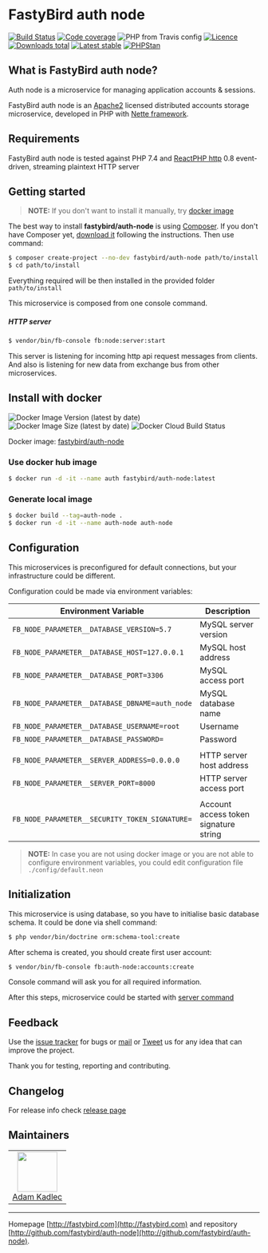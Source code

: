 # FastyBird auth node

[![Build Status](https://img.shields.io/travis/FastyBird/auth-node.svg?style=flat-square)](https://travis-ci.org/FastyBird/auth-node)
[![Code coverage](https://img.shields.io/coveralls/FastyBird/auth-node.svg?style=flat-square)](https://coveralls.io/r/FastyBird/auth-node)
![PHP from Travis config](https://img.shields.io/travis/php-v/fastybird/auth-node?style=flat-square)
[![Licence](https://img.shields.io/packagist/l/FastyBird/auth-node.svg?style=flat-square)](https://packagist.org/packages/FastyBird/auth-node)
[![Downloads total](https://img.shields.io/packagist/dt/FastyBird/auth-node.svg?style=flat-square)](https://packagist.org/packages/FastyBird/auth-node)
[![Latest stable](https://img.shields.io/packagist/v/FastyBird/auth-node.svg?style=flat-square)](https://packagist.org/packages/FastyBird/auth-node)
[![PHPStan](https://img.shields.io/badge/PHPStan-enabled-brightgreen.svg?style=flat-square)](https://github.com/phpstan/phpstan)

## What is FastyBird auth node?

Auth node is a microservice for managing application accounts & sessions.

FastyBird auth node is an [Apache2](http://github.com/fastybird/auth-node/blob/master/license.md) licensed distributed accounts storage microservice, developed in PHP with [Nette framework](https://nette.org).

## Requirements

FastyBird auth node is tested against PHP 7.4 and [ReactPHP http](https://github.com/reactphp/http) 0.8 event-driven, streaming plaintext HTTP server

## Getting started

> **NOTE:** If you don't want to install it manually, try [docker image](#install-with-docker)

The best way to install **fastybird/auth-node** is using [Composer](http://getcomposer.org/). If you don't have Composer yet, [download it](https://getcomposer.org/download/) following the instructions.
Then use command:

```sh
$ composer create-project --no-dev fastybird/auth-node path/to/install
$ cd path/to/install
```

Everything required will be then installed in the provided folder `path/to/install`

This microservice is composed from one console command.

##### HTTP server

```sh
$ vendor/bin/fb-console fb:node:server:start
```

This server is listening for incoming http api request messages from clients.
And also is listening for new data from exchange bus from other microservices.

## Install with docker

![Docker Image Version (latest by date)](https://img.shields.io/docker/v/fastybird/auth-node?style=flat-square)
![Docker Image Size (latest by date)](https://img.shields.io/docker/image-size/fastybird/auth-node?style=flat-square)
![Docker Cloud Build Status](https://img.shields.io/docker/cloud/build/fastybird/auth-node?style=flat-square)

Docker image: [fastybird/auth-node](https://hub.docker.com/r/fastybird/auth-node/)

### Use docker hub image

```bash
$ docker run -d -it --name auth fastybird/auth-node:latest
```

### Generate local image

```bash
$ docker build --tag=auth-node .
$ docker run -d -it --name auth-node auth-node
```

## Configuration

This microservices is preconfigured for default connections, but your infrastructure could be different.

Configuration could be made via environment variables:

| Environment Variable | Description |
| ---------------------- | ---------------------------- |
| `FB_NODE_PARAMETER__DATABASE_VERSION=5.7` | MySQL server version |
| `FB_NODE_PARAMETER__DATABASE_HOST=127.0.0.1` | MySQL host address |
| `FB_NODE_PARAMETER__DATABASE_PORT=3306` | MySQL access port |
| `FB_NODE_PARAMETER__DATABASE_DBNAME=auth_node` | MySQL database name |
| `FB_NODE_PARAMETER__DATABASE_USERNAME=root` | Username |
| `FB_NODE_PARAMETER__DATABASE_PASSWORD=` | Password |
| | |
| `FB_NODE_PARAMETER__SERVER_ADDRESS=0.0.0.0` | HTTP server host address |
| `FB_NODE_PARAMETER__SERVER_PORT=8000` | HTTP server access port |
| | |
| `FB_NODE_PARAMETER__SECURITY_TOKEN_SIGNATURE=` | Account access token signature string |

> **NOTE:** In case you are not using docker image or you are not able to configure environment variables, you could edit configuration file `./config/default.neon`

## Initialization

This microservice is using database, so you have to initialise basic database schema. It could be done via shell command:

```sh
$ php vendor/bin/doctrine orm:schema-tool:create
```

After schema is created, you should create first user account:

```sh
$ vendor/bin/fb-console fb:auth-node:accounts:create
```

Console command will ask you for all required information.

After this steps, microservice could be started with [server command](#http-server)

## Feedback

Use the [issue tracker](https://github.com/FastyBird/auth-node/issues) for bugs or [mail](mailto:info@fastybird.com) or [Tweet](https://twitter.com/fastybird) us for any idea that can improve the project.

Thank you for testing, reporting and contributing.

## Changelog

For release info check [release page](https://github.com/FastyBird/auth-node/releases)

## Maintainers

<table>
	<tbody>
		<tr>
			<td align="center">
				<a href="https://github.com/akadlec">
					<img width="80" height="80" src="https://avatars3.githubusercontent.com/u/1866672?s=460&amp;v=4">
				</a>
				<br>
				<a href="https://github.com/akadlec">Adam Kadlec</a>
			</td>
		</tr>
	</tbody>
</table>

***
Homepage [http://fastybird.com](http://fastybird.com) and repository [http://github.com/fastybird/auth-node](http://github.com/fastybird/auth-node).
